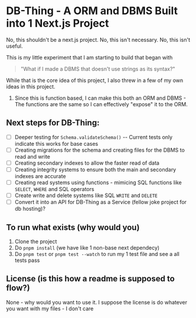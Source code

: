 # DB-Thing - A ORM and DBMS Built into 1 Next.js Project

No, this shouldn't be a next.js project.
No, this isn't necessary.
No, this isn't useful.

This is my little experiment that I am starting to build that began with

> "What if I made a DBMS that doesn't use strings as its syntax?"

While that is the core idea of this project, I also threw in a few of my own ideas in this project.

1. Since this is function based, I can make this both an ORM and DBMS - The functions are the same so I can effectively "expose" it to the ORM.

## Next steps for DB-Thing:

- [ ] Deeper testing for `Schema.validateSchema()` -- Current tests only indicate this works for base cases
- [ ] Creating migrations for the schema and creating files for the DBMS to read and write
- [ ] Creating secondary indexes to allow the faster read of data
- [ ] Creating integrity systems to ensure both the main and secondary indexes are accurate
- [ ] Creating read systems using functions - mimicing SQL functions like `SELECT`, `WHERE` and SQL operators
- [ ] Create write and delete systems like SQL `WRITE` and `DELETE`
- [ ] Convert it into an API for DB-Thing as a Service (fellow joke project for db hosting)?

## To run what exists (why would you)

1. Clone the project
2. Do `pnpm install` (we have like 1 non-base next dependecy)
3. Do `pnpm test` or `pnpm test --watch` to run my 1 test file and see a all tests pass

## License (is this how a readme is supposed to flow?)

None - why would you want to use it.
I suppose the license is do whatever you want with my files - I don't care
